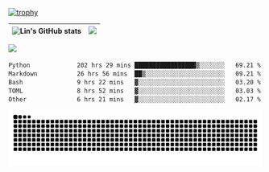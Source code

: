 [![trophy](https://github-profile-trophy.vercel.app/?username=ocss884&column=7)](https://github.com/ocss884)

| ![Lin's GitHub stats](https://github-readme-stats.vercel.app/api?username=ocss884&show_icons=true&hide_border=True&count_private=true) | ![](https://github-readme-streak-stats.herokuapp.com?user=ocss884&hide_border=true&date_format=M%20j%5B%2C%20Y%5D&ring=7EDDCF&fire=7EDDCF") |
| ------------------------------------------------------------ | ------------------------------------------------------------ |

![](https://komarev.com/ghpvc/?username=ocss884&color=brightgreen)

<!--START_SECTION:waka-->

```txt
Python             202 hrs 29 mins █████████████████▒░░░░░░░   69.21 %
Markdown           26 hrs 56 mins  ██▒░░░░░░░░░░░░░░░░░░░░░░   09.21 %
Bash               9 hrs 22 mins   ▓░░░░░░░░░░░░░░░░░░░░░░░░   03.20 %
TOML               8 hrs 52 mins   ▓░░░░░░░░░░░░░░░░░░░░░░░░   03.03 %
Other              6 hrs 21 mins   ▓░░░░░░░░░░░░░░░░░░░░░░░░   02.17 %
```

<!--END_SECTION:waka-->

<p align="center">
   <img src="https://github.com/ocss884/ocss884/blob/output/github-snake.svg" alt="snake">
</p>

